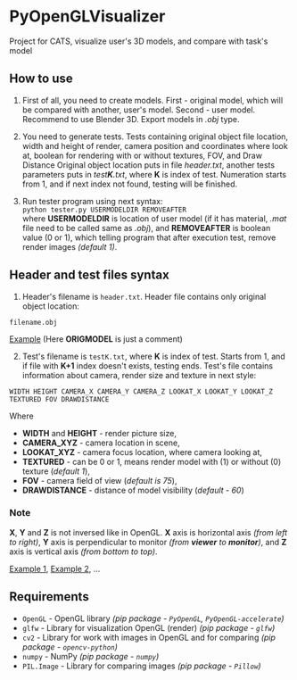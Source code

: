 # PyOpenGLVisualizer
Project for CATS, visualize user's 3D models, and compare with task's model 

## How to use
1. First of all, you need to create models. First - original model, which will be compared with another, user's model. Second - user model.
Recommend to use Blender 3D. Export models in *.obj* type.

2. You need to generate tests. Tests containing original object file location, width and height of render, camera position and coordinates where look at, boolean for rendering with or without textures, FOV, and Draw Distance
Original object location puts in file *header.txt*, another tests parameters puts in *test**K**.txt*, where **K** is index of test. Numeration starts from 1, and if next index not found, testing will be finished.

3. Run tester program using next syntax:  
`python tester.py USERMODELDIR REMOVEAFTER`  
where **USERMODELDIR** is location of user model (if it has material, *.mat* file need to be called same as *.obj*), and **REMOVEAFTER** is boolean value (0 or 1), which telling program that after execution test, remove render images *(default 1)*.

## Header and test files syntax
1. Header's filename is `header.txt`.
Header file contains only original object location:  
```
filename.obj
```  
[Example](header.txt) (Here **ORIGMODEL** is just a comment)

2. Test's filename is `testK.txt`, where **K** is index of test. Starts from 1, and if file with **K+1** index doesn't exists, testing ends.
Test's file contains information about camera, render size and texture in next style:  
```
WIDTH HEIGHT CAMERA_X CAMERA_Y CAMERA_Z LOOKAT_X LOOKAT_Y LOOKAT_Z TEXTURED FOV DRAWDISTANCE
```  
Where  
- **WIDTH** and **HEIGHT** - render picture size,  
- **CAMERA_XYZ** - camera location in scene,  
- **LOOKAT_XYZ** - camera focus location, where camera looking at,  
- **TEXTURED** - can be 0 or 1, means render model with (1) or without (0) texture (*default 1*),  
- **FOV** - camera field of view (*default is 75*),  
- **DRAWDISTANCE** - distance of model visibility (*default - 60*)  

### Note
**X**, **Y** and **Z** is not inversed like in OpenGL. **X** axis is horizontal axis *(from left to right)*, **Y** axis is perpendicular to monitor *(from **viewer** to **monitor**)*, and **Z** axis is vertical axis *(from bottom to top)*.

[Example 1](test1.txt), [Example 2](test2.txt), ...

## Requirements
- `OpenGL` - OpenGL library *(pip package - `PyOpenGL`, `PyOpenGL-accelerate`)*
- `glfw` - Library for visualization OpenGL (render) *(pip package - `glfw`)*
- `cv2` - Library for work with images in OpenGL and for comparing *(pip package - `opencv-python`)*
- `numpy` - NumPy *(pip package - `numpy`)*
- `PIL.Image` - Library for comparing images *(pip package - `Pillow`)*

